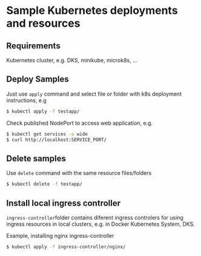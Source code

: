 # Sample Kubernetes deployments and resources

## Requirements

Kubernetes cluster, e.g. DKS, minikube, microk8s, ...

## Deploy Samples
Just use `apply` command and select file or folder with k8s deployment instructions, e.g 

```bash
$ kubectl apply -f testapp/
```
Check published NodePort to access web application, e.g.

```bash
$ kubectl get services -o wide
$ curl http://localhost:SERVICE_PORT/
```

## Delete samples

Use `delete` command with the same resource files/folders

```bash
$ kubectl delete -f testapp/
```

## Install local ingress controller
`ingress-controller`folder contains diferent ingress controlers for using ingress resources in local clusters, e.g. in Docker Kubernetes System, DKS.

Example, installing nginx ingress-controller

```bash
$ kubectl apply -f ingress-controller/nginx/
```
